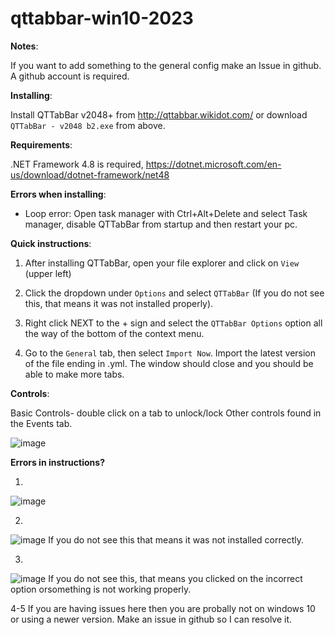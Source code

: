 # qttabbar-win10-2023
**Notes**: 

If you want to add something to the general config make an Issue in github. A github account is required.



**Installing**:

Install QTTabBar v2048+ from http://qttabbar.wikidot.com/ or download `QTTabBar - v2048 b2.exe` from above.



**Requirements**:

 .NET Framework 4.8 is required, https://dotnet.microsoft.com/en-us/download/dotnet-framework/net48



**Errors when installing**:

- Loop error: Open task manager with Ctrl+Alt+Delete and select Task manager, 
disable QTTabBar from startup and then restart your pc.



**Quick instructions**: 

1. After installing QTTabBar, open your file explorer and click on `View` (upper left)

2. Click the dropdown under `Options` and select `QTTabBar` (If you do not see this,
that means it was not installed properly).

3. Right click NEXT to the + sign and select the `QTTabBar Options` option
all the way of the bottom of the context menu.

4. Go to the `General` tab, then select `Import Now`. Import the latest version 
of the file ending in .yml. The window should close and you should be able to make more tabs.


**Controls**:

Basic Controls-
double click on a tab to unlock/lock
Other controls found in the Events tab.

![image](https://github.com/Texbio/qttabbar-win10-2023/assets/36513888/57276c96-719b-4465-ada7-57f72a694eab)



**Errors in instructions?**

1. 
![image](https://github.com/Texbio/qttabbar-win10-2023/assets/36513888/f7ff926d-d508-41d2-9e31-1c0aeb77f21b)


2.
![image](https://github.com/Texbio/qttabbar-win10-2023/assets/36513888/c53bdf97-c0c5-48cb-a738-f7a878989d84)
If you do not see this that means it was not installed correctly.


3. 
![image](https://github.com/Texbio/qttabbar-win10-2023/assets/36513888/fe0ddfed-6856-44c0-987c-619ac372f609)
If you do not see this, that means you clicked on the incorrect option orsomething is not working properly.

4-5 
If you are having issues here then you are probally not on windows 10 or using a newer version. 
Make an issue in github so I can resolve it.
